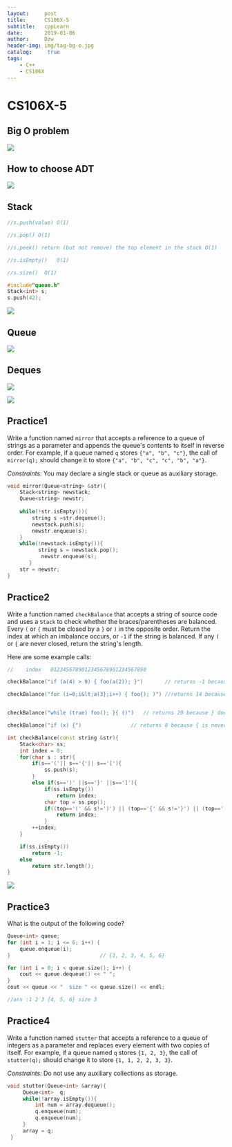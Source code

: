 ```yaml
---
layout:     post
title:      CS106X-5
subtitle:   cppLearn
date:       2019-01-06
author:     Dzw
header-img: img/tag-bg-o.jpg
catalog: 	 true
tags:
    - C++
    - CS106X
---
```






# CS106X-5



## Big O problem

![](/img/cs106b/9.png)



## How to choose ADT

![](/img/cs106b/10.png)



## Stack

```c++
//s.push(value) O(1)

//s.pop() O(1)

//s.peek() return (but not remove) the top element in the stack O(1)

//s.isEmpty()   O(1)

//s.size()  O(1)

#include"queue.h"
Stack<int> s;
s.push(42);
```



![](/img/cs106b/11.png)



## Queue

![](/img/cs106b/12.png)



## Deques

![](/img/cs106b/13.png)





![](/img/cs106b/14.png)



## Practice1

Write a function named `mirror` that accepts a reference to a queue of strings as a parameter and appends the queue's contents to itself in reverse order. For example, if a queue named `q` stores `{"a", "b", "c"}`, the call of `mirror(q);` should change it to store `{"a", "b", "c", "c", "b", "a"}`.

*Constraints:* You may declare a single stack or queue as auxiliary storage.

```c++
void mirror(Queue<string> &str){
    Stack<string> newstack;
    Queue<string> newstr;
    
    while(!str.isEmpty()){
        string s =str.dequeue();
        newstack.push(s);
        newstr.enqueue(s);
    }
    while(!newstack.isEmpty()){
          string s = newstack.pop();
           newstr.enqueue(s);
       }
    str = newstr;
}
```



## Practice2

Write a function named `checkBalance` that accepts a string of source code and uses a `Stack` to check whether the braces/parentheses are balanced. Every `(` or `{` must be closed by a `}` or `)` in the opposite order. Return the index at which an imbalance occurs, or `-1` if the string is balanced. If any `(` or `{` are never closed, return the string's length.

Here are some example calls:

```c++
//    index   0123456789012345678901234567890

checkBalance("if (a(4) > 9) { foo(a(2)); }")       // returns -1 because balanced

checkBalance("for (i=0;i&lt;a(3};i++) { foo{); )") //returns 14 because } out of order 


checkBalance("while (true) foo(); }{ ()")   // returns 20 because } doesn't match any {

checkBalance("if (x) {")                // returns 8 because { is never closed
```

```c++
int checkBalance(const string &str){
    Stack<char> ss;
    int index = 0;
    for(char s : str){
        if(s=='('|| s=='{'|| s=='['){
            ss.push(s);
        }
        else if(s==')' ||s=='}' ||s==']'){
            if(ss.isEmpty()) 
                return index;
            char top = ss.pop();
            if((top=='(' && s!=')') || (top=='{' && s!='}') || (top=='[' && s!=']'))
                return index;
            }
        ++index;
    }

    if(ss.isEmpty()) 
        return -1;
    else
        return str.length();
}
```

![](/img/cs106b/15.png)



## Practice3

What is the output of the following code?

```c++
Queue<int> queue;
for (int i = 1; i <= 6; i++) {
    queue.enqueue(i);
}                             // {1, 2, 3, 4, 5, 6}

for (int i = 0; i < queue.size(); i++) {
    cout << queue.dequeue() << " ";
}
cout << queue << "  size " << queue.size() << endl;

//ans :1 2 3 {4, 5, 6} size 3
```



## Practice4

Write a function named `stutter` that accepts a reference to a queue of integers as a parameter and replaces every element with two copies of itself. For example, if a queue named `q` stores `{1, 2, 3}`, the call of `stutter(q);` should change it to store `{1, 1, 2, 2, 3, 3}`.

*Constraints:* Do not use any auxiliary collections as storage.

```c++
void stutter(Queue<int> &array){
     Queue<int>  q;
     while(!array.isEmpty()){
         int num = array.dequeue();
         q.enqueue(num);
         q.enqueue(num);
     }
     array = q;
 }
```

